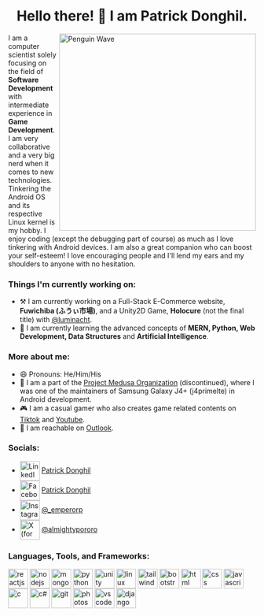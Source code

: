 <h1 align="center">Hello there! 👋 I am Patrick Donghil.</h1>
<img align="right" src="https://media.giphy.com/media/Y2prQiIhEM5ZGlehO7/giphy.gif" alt="Penguin Wave" width="400" height="400" />
<p align="left">I am a computer scientist solely focusing on the field of <strong>Software Development</strong> with intermediate experience in <strong>Game Development</strong>. I am very collaborative and a very big nerd when it comes to new technologies. Tinkering the Android OS and its respective Linux kernel is my hobby. I enjoy coding (except the debugging part of course) as much as I love tinkering with Android devices. I am also a great companion who can boost your self-esteem! I love encouraging people and I'll lend my ears and my shoulders to anyone with no hesitation.</p>

<h3 align="left">Things I'm currently working on:</h3>
<ul>
  <li>⚒️ I am currently working on a Full-Stack E-Commerce website, <strong>Fuwichiba (ふうぃ市場)</strong>, and a Unity2D Game, <strong>Holocure</strong> (not the final title) with <a href="https://github.com/luminacht">@luminacht</a>.</li>
  <li>🌿 I am currently learning the advanced concepts of <strong>MERN, Python, Web Development, Data Structures</strong> and <strong>Artificial Intelligence</strong>.</li>
</ul>

<h3 align="left">More about me:</h3>
<ul>
  <li>😄 Pronouns: He/Him/His</li>
  <li>🏢 I am a part of the <a href="https://github.com/ProjectMedusaAndroid" target="_blank" rel="noreferrer">Project Medusa Organization</a> (discontinued), where I was one of the maintainers of Samsung Galaxy J4+ (j4primelte) in Android development.</li>
  <li>🎮 I am a casual gamer who also creates game related contents on <a href="https://www.tiktok.com/@jingweisama" target="_blank" rel="noreferrer">Tiktok</a> and <a href="https://www.youtube.com/@jingweisama" target="_blank" rel="noreferrer">Youtube</a>.</li>
  <li>📧 I am reachable on <a href="mailto:patrickdonghil7@outlook.ph" target="_blank" rel="noreferrer">Outlook</a>.</li>
</ul>

<h3 align="left">Socials:</h3>
<ul>
  <li><img align="center" src="https://upload.wikimedia.org/wikipedia/commons/8/81/LinkedIn_icon.svg" alt="LinkedIn" width="40" height="40" /> <a href="https://www.linkedin.com/in/patrick-donghil/" target="_blank" rel="noreferrer">Patrick Donghil</a></li>
  <li><img align="center" src="https://upload.wikimedia.org/wikipedia/commons/b/b8/2021_Facebook_icon.svg" alt="Facebook" width="40" height="40" /> <a href="https://web.facebook.com/emperorpeee" target="_blank" rel="noreferrer">Patrick Donghil</a></li>
  <li><img align="center" src="https://upload.wikimedia.org/wikipedia/commons/e/e7/Instagram_logo_2016.svg" alt="Instagram" width="40" height="40" /> <a href="https://www.instagram.com/_emperorp/" target="_blank" rel="noreferrer">@_emperorp</a></li>
  <li><img align="center" src="https://upload.wikimedia.org/wikipedia/commons/b/b7/X_logo.jpg" alt="X (formerly Twitter)" width="40" height="40" /> <a href="https://twitter.com/almightypororo" target="_blank" rel="noreferrer">@almightypororo</a></li>
</ul>

<h3 align="left">Languages, Tools, and Frameworks:</h3>
<p align="left">
  <a href="https://react.dev/" target="_blank" rel="noreferrer"><img align="center" src="https://upload.wikimedia.org/wikipedia/commons/a/a7/React-icon.svg" alt="reactjs" width="40" height="40" /></a>
  <a href="https://nodejs.org/en" target="_blank" rel="noreferrer"><img align="center" src="https://upload.wikimedia.org/wikipedia/commons/d/d9/Node.js_logo.svg" alt="nodejs" width="40" height="40" /></a>
  <a href="https://www.mongodb.com/" target="_blank" rel="noreferrer"><img align="center" src="https://upload.wikimedia.org/wikipedia/commons/9/93/MongoDB_Logo.svg" alt="mongodb" width="40" height="40" /></a>
  <a href="https://www.python.org/" target="_blank" rel="noreferrer"><img align="center" src="https://upload.wikimedia.org/wikipedia/commons/1/1f/Python_logo_01.svg" alt="python" width="40" height="40" /></a>
  <a href="https://unity.com/" target="_blank" rel="noreferrer"><img align="center" src="https://upload.wikimedia.org/wikipedia/commons/1/19/Unity_Technologies_logo.svg" alt="unity engine" width="40" height="40" /></a>
  <a href="https://www.linux.org/" target="_blank" rel="noreferrer"><img align="center" src="https://upload.wikimedia.org/wikipedia/commons/3/35/Tux.svg" alt="linux" width="40" height="40" /></a>
  <a href="https://tailwindcss.com/" target="_blank" rel="noreferrer"><img align="center" src="https://upload.wikimedia.org/wikipedia/commons/d/d5/Tailwind_CSS_Logo.svg" alt="tailwind css" width="40" height="40" /></a>
  <a href="https://getbootstrap.com/" target="_blank" rel="noreferrer"><img align="center" src="https://upload.wikimedia.org/wikipedia/commons/b/b2/Bootstrap_logo.svg" alt="bootstrap" width="40" height="40" /></a>
  <a href="https://www.w3.org/html/" target="_blank" rel="noreferrer"><img align="center" src="https://upload.wikimedia.org/wikipedia/commons/6/61/HTML5_logo_and_wordmark.svg" alt="html" width="40" height="40" /></a>
  <a href="https://www.w3.org/Style/CSS/Overview.en.html" target="_blank" rel="noreferrer"><img align="center" src="https://upload.wikimedia.org/wikipedia/commons/d/d5/CSS3_logo_and_wordmark.svg" alt="css" width="40" height="40" /></a>
  <a href="https://developer.mozilla.org/en-US/docs/Web/JavaScript" target="_blank" rel="noreferrer"><img align="center" src="https://upload.wikimedia.org/wikipedia/commons/6/6a/JavaScript-logo.png" alt="javascript" width="40" height="40" /></a>
  <a href="https://en.wikipedia.org/wiki/C_(programming_language)" target="_blank" rel="noreferrer"><img align="center" src="https://upload.wikimedia.org/wikipedia/commons/1/18/C_Programming_Language.svg" alt="c" width="40" height="40" /></a>
  <a href="https://dotnet.microsoft.com/en-us/languages/csharp" target="_blank" rel="noreferrer"><img align="center" src="https://upload.wikimedia.org/wikipedia/commons/b/bd/Logo_C_sharp.svg" alt="c#" width="40" height="40" /></a>
  <a href="https://git-scm.com/" target="_blank" rel="noreferrer"><img align="center" src="https://upload.wikimedia.org/wikipedia/commons/6/62/Git-logo-orange.svg" alt="git" width="40" height="40" /></a>
  <a href="https://www.adobe.com/ph_en/products/photoshop.html" target="_blank" rel="noreferrer"><img align="center" src="https://upload.wikimedia.org/wikipedia/commons/a/af/Adobe_Photoshop_CC_icon.svg" alt="photoshop" width="40" height="40" /></a>
  <a href="https://code.visualstudio.com/" target="_blank" rel="noreferrer"><img align="center" src="https://upload.wikimedia.org/wikipedia/commons/9/9a/Visual_Studio_Code_1.35_icon.svg" alt="vscode" width="40" height="40" /></a>
  <a href="https://www.djangoproject.com/" target="_blank" rel="noreferrer"><img align="center" src="https://upload.wikimedia.org/wikipedia/commons/7/75/Django_logo.svg" alt="django" width="40" height="40" /></a>
</p>
